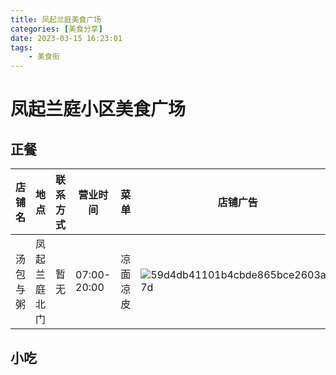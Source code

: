 ```yaml
---
title: 凤起兰庭美食广场
categories: [美食分享]
date: 2023-03-15 16:23:01
tags:
    - 美食街
---
```


# 凤起兰庭小区美食广场

## 正餐

|店铺名|地点|联系方式|营业时间|菜单|店铺广告|
|---|---|---|---|---|---|
|汤包与粥|凤起兰庭北门|暂无|07:00-20:00|凉面凉皮|![59d4db41101b4cbde865bce2603a87d](https://img.1949hacker.cn//59d4db41101b4cbde865bce2603a87d.jpg)|

## 小吃